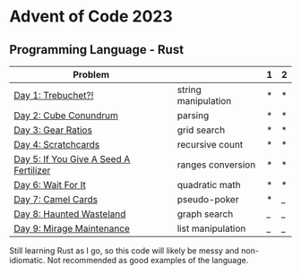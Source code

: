 # Advent of Code 2023

## Programming Language - Rust



| Problem                                                     |                     | 1 | 2 |
|-------------------------------------------------------------|---------------------|---|---|
| [Day 1: Trebuchet?!](https://adventofcode.com/2023/day/1)   | string manipulation | * | * |
| [Day 2: Cube Conundrum](https://adventofcode.com/2023/day/2) | parsing             | * | * |
| [Day 3: Gear Ratios](https://adventofcode.com/2023/day/3)   | grid search         | * | * |
| [Day 4: Scratchcards ](https://adventofcode.com/2023/day/4) | recursive count     | * | * |
| [Day 5: If You Give A Seed A Fertilizer ](https://adventofcode.com/2023/day/5) | ranges conversion   | * | * |
| [Day 6: Wait For It ](https://adventofcode.com/2023/day/6)  | quadratic math      | * | * |
| [Day 7: Camel Cards ](https://adventofcode.com/2023/day/7)  | pseudo-poker        | * | _ |
| [Day 8: Haunted Wasteland ](https://adventofcode.com/2023/day/8)   | graph search        | _ | _ |
| [Day 9: Mirage Maintenance ](https://adventofcode.com/2023/day/9)                    | list manipulation   | _ | _ |
Still learning Rust as I go, so this code will likely be messy and non-idiomatic. Not recommended as good examples of the language.